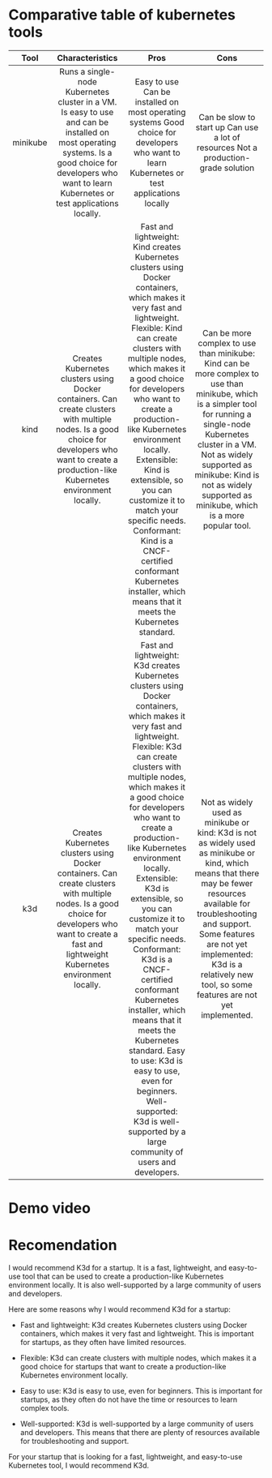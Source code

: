 # Comparative table of kubernetes tools
|   Tool   |                                                                                              Characteristics                                                                                             |                                                                                                                                                                                                                                                                                                                          Pros                                                                                                                                                                                                                                                                                                                          |                                                                                                                                              Cons                                                                                                                                              |
|:--------:|:--------------------------------------------------------------------------------------------------------------------------------------------------------------------------------------------------------:|:------------------------------------------------------------------------------------------------------------------------------------------------------------------------------------------------------------------------------------------------------------------------------------------------------------------------------------------------------------------------------------------------------------------------------------------------------------------------------------------------------------------------------------------------------------------------------------------------------------------------------------------------------:|:----------------------------------------------------------------------------------------------------------------------------------------------------------------------------------------------------------------------------------------------------------------------------------------------:|
| minikube | Runs a single-node Kubernetes cluster in a VM. Is easy to use and can be installed on most operating systems. Is a good choice for developers who want to learn Kubernetes or test applications locally. | Easy to use Can be installed on most operating systems Good choice for developers who want to learn Kubernetes or test applications locally                                                                                                                                                                                                                                                                                                                                                                                                                                                                                                            | Can be slow to start up Can use a lot of resources Not a production-grade solution                                                                                                                                                                                                             |
|   kind   | Creates Kubernetes clusters using Docker containers. Can create clusters with multiple nodes. Is a good choice for developers who want to create a production-like Kubernetes environment locally.       | Fast and lightweight: Kind creates Kubernetes clusters using Docker containers, which makes it very fast and lightweight. Flexible: Kind can create clusters with multiple nodes, which makes it a good choice for developers who want to create a production-like Kubernetes environment locally. Extensible: Kind is extensible, so you can customize it to match your specific needs. Conformant: Kind is a CNCF-certified conformant Kubernetes installer, which means that it meets the Kubernetes standard.                                                                                                                                      | Can be more complex to use than minikube: Kind can be more complex to use than minikube, which is a simpler tool for running a single-node Kubernetes cluster in a VM. Not as widely supported as minikube: Kind is not as widely supported as minikube, which is a more popular tool.         |
|    k3d   | Creates Kubernetes clusters using Docker containers. Can create clusters with multiple nodes. Is a good choice for developers who want to create a fast and lightweight Kubernetes environment locally.  | Fast and lightweight: K3d creates Kubernetes clusters using Docker containers, which makes it very fast and lightweight. Flexible: K3d can create clusters with multiple nodes, which makes it a good choice for developers who want to create a production-like Kubernetes environment locally. Extensible: K3d is extensible, so you can customize it to match your specific needs. Conformant: K3d is a CNCF-certified conformant Kubernetes installer, which means that it meets the Kubernetes standard. Easy to use: K3d is easy to use, even for beginners. Well-supported: K3d is well-supported by a large community of users and developers. | Not as widely used as minikube or kind: K3d is not as widely used as minikube or kind, which means that there may be fewer resources available for troubleshooting and support. Some features are not yet implemented: K3d is a relatively new tool, so some features are not yet implemented. |

# Demo video


# Recomendation 
I would recommend K3d for a startup. It is a fast, lightweight, and easy-to-use tool that can be used to create a production-like Kubernetes environment locally. It is also well-supported by a large community of users and developers.

Here are some reasons why I would recommend K3d for a startup:

    

 - Fast and lightweight: K3d creates Kubernetes clusters using Docker
   containers, which makes it very fast and lightweight. This is
   important for startups, as they often have limited resources.

    

 - Flexible: K3d can create clusters with multiple nodes, which makes it
   a good choice for startups that want to create a production-like
   Kubernetes environment locally.

   

 - Easy to use: K3d is easy to use, even for beginners. This is
   important for startups, as they often do not have the time or
   resources to learn complex tools.

   

 - Well-supported: K3d is well-supported by a large community of users
   and developers. This means that there are plenty of resources
   available for troubleshooting and support.

For your startup that is looking for a fast, lightweight, and easy-to-use Kubernetes tool, I would recommend K3d.
